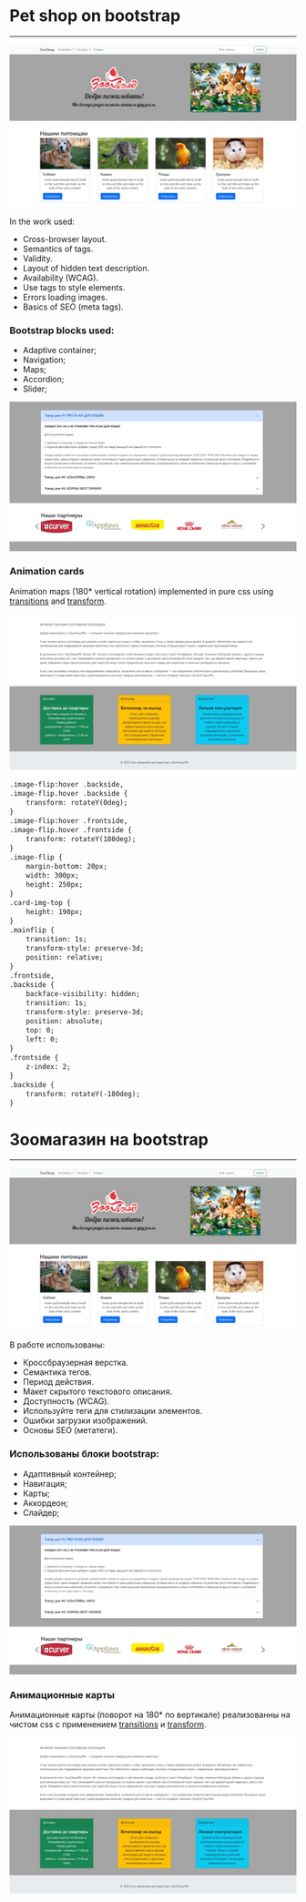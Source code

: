 # Pet shop on bootstrap
___
![homepage screenshot](screen1.jpg)

In the work used:
* Cross-browser layout.
* Semantics of tags.
* Validity.
* Layout of hidden text description.
* Availability (WCAG).
* Use tags to style elements.
* Errors loading images.
* Basics of SEO (meta tags).

### Bootstrap blocks used:

* Adaptive container;
* Navigation;
* Maps;
* Accordion;
* Slider;

![screen](screen2.jpg)

### Animation cards
Animation maps (180* vertical rotation) implemented in pure css using [transitions](https://developer.mozilla.org/en-US/docs/Web/CSS/transition) and [transform](https://developer.mozilla.org/en-US/docs/Web/CSS/transform).

![map animation](screen3.jpg)
~~~
.image-flip:hover .backside,
.image-flip.hover .backside {
    transform: rotateY(0deg);
}
.image-flip:hover .frontside,
.image-flip.hover .frontside {
    transform: rotateY(180deg);
}
.image-flip {
    margin-bottom: 20px;
    width: 300px;
    height: 250px;
}
.card-img-top {
    height: 190px;
}
.mainflip {
    transition: 1s;
    transform-style: preserve-3d;
    position: relative;
}
.frontside,
.backside {
    backface-visibility: hidden;
    transition: 1s;
    transform-style: preserve-3d;
    position: absolute;
    top: 0;
    left: 0;
}
.frontside {
    z-index: 2;
}
.backside {
    transform: rotateY(-180deg);
}
~~~

# Зоомагазин на bootstrap
___
![скрин домашней страницы](screen1.jpg)

В работе использованы:
* Кроссбраузерная верстка.
* Семантика тегов.
* Период действия.
* Макет скрытого текстового описания.
* Доступность (WCAG).
* Используйте теги для стилизации элементов.
* Ошибки загрузки изображений.
* Основы SEO (метатеги).

### Использованы блоки bootstrap:

* Адаптивный контейнер;
* Навигация;
* Карты;
* Аккордеон;
* Слайдер;

![скрин ](screen2.jpg)

### Анимационные карты
Анимационные карты (поворот на 180* по вертикале) реализованны на чистом css с применением [transitions](https://developer.mozilla.org/en-US/docs/Web/CSS/transition) и [transform](https://developer.mozilla.org/en-US/docs/Web/CSS/transform).

![анимация карт](screen3.jpg)